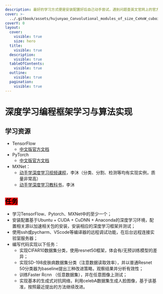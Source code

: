 ```yaml
---
description: 最好的学习方式便是安装配置好后自己动手尝试，遇到问题查英文官网上的官方文档，遇到报错查Google解决
cover: >-
  ../.gitbook/assets/hujunyao_Convolutional_modules_of_size_CxHxW_cuboids_convolutio_b883522d-ed6a-429f-99dc-4638e414e957.webp
coverY: 0
layout:
  cover:
    visible: true
    size: hero
  title:
    visible: true
  description:
    visible: true
  tableOfContents:
    visible: true
  outline:
    visible: true
  pagination:
    visible: true
---
```


# 深度学习编程框架学习与算法实现

## 学习资源

* TensorFlow
  * [中文版官方文档](https://www.w3cschool.cn/tensorflow\_python/?)
* PyTorch
  * [中文版官方文档](https://pytorch-cn.readthedocs.io/zh/latest/)
* MXNet：
  * [动手学深度学习视频课程](https://www.bilibili.com/video/av42355860?from=search\&seid=10327628739099351727)，李沐（分类、分割、检测等均有实现实例，质量非常高）
  * [动手学深度学习教科书](http://zh.gluon.ai/)，李沐

## <mark style="background-color:red;">**任务**</mark>

* 学习TensorFlow、Pytorch、MXNet中的至少一个；
* 安装配置基于Ubuntu + CUDA + CuDNN + Anaconda的深度学习环境，配置相关源以加速相关包的安装，安装相应的深度学习框架并测试；
* 使用ssh或pycharm、VScode等编译器的远程调试功能，在后台远程连接实验室服务器；
* 编写代码实现以下任务：
  * 实现CIFAR10数据集分类，使用resnet50框架，体会有/无预训练模型的差异；
  * 实现SD-198皮肤病数据集分类（注意数据读取效率），并以普通Resnet 50分类器为baseline提出三种改进策略，观察结果并分析有效性；
  * 训练Faster Rcnn （任意数据集），并在任意图像上测试；
  * 实现基本的生成式对抗网络，利用celebA数据集生成人脸图像，基于该基准，按照最近提出的方法继续改进。
